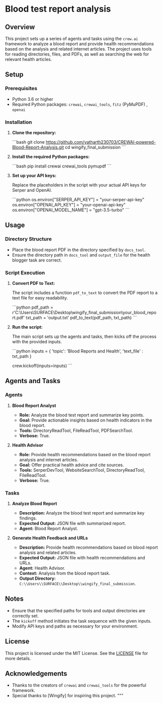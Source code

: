 
# Blood test report analysis

## Overview

This project sets up a series of agents and tasks using the `crew.ai` framework to analyze a blood report and provide health recommendations based on the analysis and related internet articles. The project uses tools for reading directories, files, and PDFs, as well as searching the web for relevant health articles.

## Setup

### Prerequisites

- Python 3.6 or higher
- Required Python packages: `crewai`, `crewai_tools`, `fitz` (PyMuPDF) , `openai`

### Installation

1. **Clone the repository:**

    \`\`\`bash
    git clone https://github.com/yatharth230703/CREWAI-powered-Blood-Report-Analysis.git
    cd wingify_final_submission
    \`\`\`

2. **Install the required Python packages:**

    \`\`\`bash
    pip install crewai crewai_tools pymupdf
    \`\`\`

3. **Set up your API keys:**

    Replace the placeholders in the script with your actual API keys for Serper and OpenAI.

    \`\`\`python
    os.environ["SERPER_API_KEY"] = "your-serper-api-key"
    os.environ["OPENAI_API_KEY"] = "your-openai-api-key"
    os.environ["OPENAI_MODEL_NAME"] = "gpt-3.5-turbo"
    \`\`\`

## Usage

### Directory Structure

- Place the blood report PDF in the directory specified by `docs_tool`.
- Ensure the directory path in `docs_tool` and `output_file` for the health blogger task are correct.

### Script Execution

1. **Convert PDF to Text:**

    The script includes a function `pdf_to_text` to convert the PDF report to a text file for easy readability.

    \`\`\`python
    pdf_path = r'C:\\Users\\SURFACE\\Desktop\\wingify_final_submission\\your_blood_report.pdf'
    txt_path = 'output.txt'
    pdf_to_text(pdf_path, txt_path)
    \`\`\`

2. **Run the script:**

    The main script sets up the agents and tasks, then kicks off the process with the provided inputs.

    \`\`\`python
    inputs = {
        'topic': 'Blood Reports and Health',
        'text_file' : txt_path
    }

    crew.kickoff(inputs=inputs)
    \`\`\`

## Agents and Tasks

### Agents

1. **Blood Report Analyst**
    - **Role:** Analyze the blood test report and summarize key points.
    - **Goal:** Provide actionable insights based on health indicators in the blood report.
    - **Tools:** DirectoryReadTool, FileReadTool, PDFSearchTool.
    - **Verbose:** True.

2. **Health Advisor**
    - **Role:** Provide health recommendations based on the blood report analysis and internet articles.
    - **Goal:** Offer practical health advice and cite sources.
    - **Tools:** SerperDevTool, WebsiteSearchTool, DirectoryReadTool, FileReadTool.
    - **Verbose:** True.

### Tasks

1. **Analyze Blood Report**
    - **Description:** Analyze the blood test report and summarize key findings.
    - **Expected Output:** JSON file with summarized report.
    - **Agent:** Blood Report Analyst.

2. **Generate Health Feedback and URLs**
    - **Description:** Provide health recommendations based on blood report analysis and related articles.
    - **Expected Output:** JSON file with health recommendations and URLs.
    - **Agent:** Health Advisor.
    - **Context:** Analysis from the blood report task.
    - **Output Directory:** `C:\\Users\\SURFACE\\Desktop\\wingify_final_submission`.

## Notes

- Ensure that the specified paths for tools and output directories are correctly set.
- The `kickoff` method initiates the task sequence with the given inputs.
- Modify API keys and paths as necessary for your environment.

## License

This project is licensed under the MIT License. See the [LICENSE](LICENSE) file for more details.

## Acknowledgements

- Thanks to the creators of `crewai` and `crewai_tools` for the powerful framework.
- Special thanks to [Wingify] for inspiring this project.
"""

